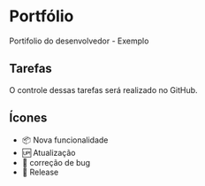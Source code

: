 # Portfólio
Portifolio do desenvolvedor - Exemplo

## Tarefas 
O controle dessas tarefas será realizado no GitHub.

## Ícones 
- :package: Nova funcionalidade
- :up: Atualização
- :bug: correção de bug
- :checkered_flag: Release